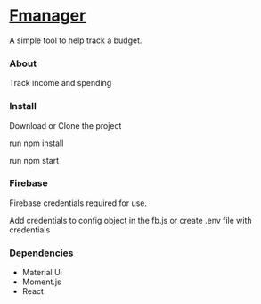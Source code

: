 # [Fmanager](https://my-fmanager.herokuapp.com/)
A simple tool to help track a budget.

### About
Track income and spending 

### Install
Download or Clone the project

run npm install

run npm start

### Firebase
Firebase credentials required for use.

Add credentials to config object in the fb.js or create
.env file with credentials

### Dependencies
* Material Ui
* Moment.js
* React
